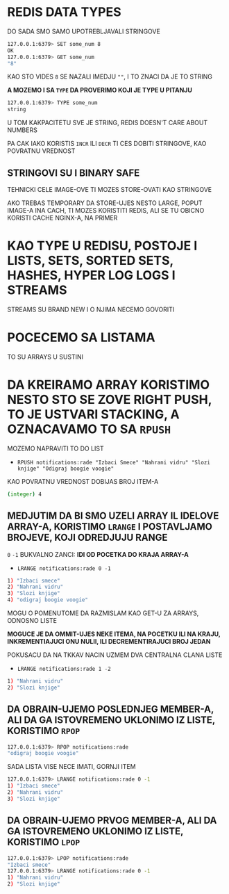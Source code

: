 # REDIS DATA TYPES

DO SADA SMO SAMO UPOTREBLJAVALI STRINGOVE

```zsh
127.0.0.1:6379> SET some_num 8
OK
127.0.0.1:6379> GET some_num
"8"
```

KAO STO VIDES `8` SE NAZALI IMEDJU `""`, I TO ZNACI DA JE TO STRING

**A MOZEMO I SA `TYPE` DA PROVERIMO KOJI JE TYPE U PITANJU**

```zsh
127.0.0.1:6379> TYPE some_num
string
```

U TOM KAKPACITETU SVE JE STRING, REDIS DOESN'T CARE ABOUT NUMBERS

PA CAK IAKO KORISTIS `INCR` ILI `DECR` TI CES DOBITI STRINGOVE, KAO POVRATNU VREDNOST

## STRINGOVI SU I BINARY SAFE

TEHNICKI CELE IMAGE-OVE TI MOZES STORE-OVATI KAO STRINGOVE

AKO TREBAS TEMPORARY DA STORE-UJES NESTO LARGE, POPUT IMAGE-A INA CACH, TI MOZES KORISTITI REDIS, ALI SE TU OBICNO KORISTI CACHE NGINX-A, NA PRIMER

# KAO TYPE U REDISU, POSTOJE I LISTS, SETS, SORTED SETS, HASHES, HYPER LOG LOGS I STREAMS

STREAMS SU BRAND NEW I O NJIMA NECEMO GOVORITI

# POCECEMO SA LISTAMA

TO SU ARRAYS U SUSTINI

# DA KREIRAMO ARRAY KORISTIMO NESTO STO SE ZOVE RIGHT PUSH, TO JE USTVARI STACKING, A OZNACAVAMO TO SA `RPUSH`

MOZEMO NAPRAVITI TO DO LIST

- `RPUSH notifications:rade "Izbaci Smece" "Nahrani vidru" "Slozi knjige" "Odigraj boogie voogie"`

KAO POVRATNU VREDNOST DOBIJAS BROJ ITEM-A

```zsh
(integer) 4
```

## MEDJUTIM DA BI SMO UZELI ARRAY IL IDELOVE ARRAY-A, KORISTIMO `LRANGE` I POSTAVLJAMO BROJEVE, KOJI ODREDJUJU RANGE

`0` `-1` BUKVALNO ZANCI: **IDI OD POCETKA DO KRAJA ARRAY-A**

- `LRANGE notifications:rade 0 -1`

```zsh
1) "Izbaci smece"
2) "Nahrani vidru"
3) "Slozi knjige"
4) "odigraj boogie voogie"
```

MOGU O POMENUTOME DA RAZMISLAM KAO GET-U ZA ARRAYS, ODNOSNO LISTE

**MOGUCE JE DA OMMIT-UJES NEKE ITEMA, NA POCETKU ILI NA KRAJU, INKREMENTIAJUCI ONU NULII, ILI DECREMENTIRAJUCI BROJ JEDAN**

POKUSACU DA NA TKKAV NACIN UZMEM DVA CENTRALNA CLANA LISTE


- `LRANGE notifications:rade 1 -2`

```zsh
1) "Nahrani vidru"
2) "Slozi knjige"
```

## DA OBRAIN-UJEMO POSLEDNJEG MEMBER-A, ALI DA GA ISTOVREMENO UKLONIMO IZ LISTE, KORISTIMO `RPOP`

```zsh
127.0.0.1:6379> RPOP notifications:rade
"odigraj boogie voogie"
```

SADA LISTA VISE NECE IMATI, GORNJI ITEM

```zsh
127.0.0.1:6379> LRANGE notifications:rade 0 -1
1) "Izbaci smece"
2) "Nahrani vidru"
3) "Slozi knjige"
```

## DA OBRAIN-UJEMO PRVOG MEMBER-A, ALI DA GA ISTOVREMENO UKLONIMO IZ LISTE, KORISTIMO `LPOP`

```zsh
127.0.0.1:6379> LPOP notifications:rade
"Izbaci smece"
127.0.0.1:6379> LRANGE notifications:rade 0 -1
1) "Nahrani vidru"
2) "Slozi knjige"
```



